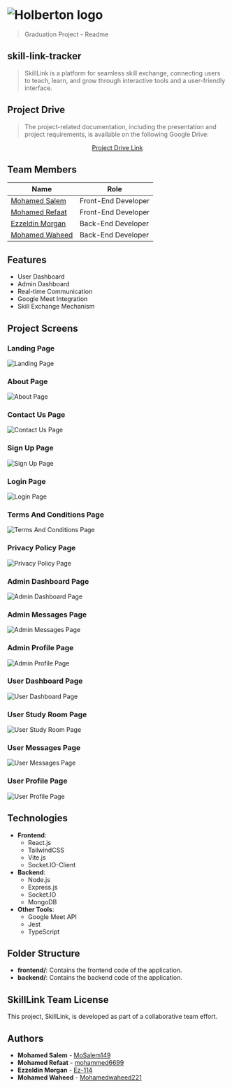 # ![Holberton logo](./readme-assets/alx-logo.webp)

> Graduation Project - Readme

## skill-link-tracker

> SkillLink is a platform for seamless skill exchange, connecting users to teach, learn, and grow through interactive tools and a user-friendly interface.

## Project Drive

> The project-related documentation, including the presentation and project requirements, is available on the following Google Drive:

<div align="center">
  <a href="https://drive.google.com/drive/folders/10ju1ZlKXhn1h9zhIWO3pK5izMur8JiCS?usp=sharing">Project Drive Link</a>
</div>

## Team Members

| Name                                                                                          | Role                |
| --------------------------------------------------------------------------------------------- | ------------------- |
| [Mohamed Salem](linkedin.com/in/mohamed-salem149)                                             | Front-End Developer |
| [Mohamed Refaat](linkedin.com/in/https://www.linkedin.com/in/mohammed-refaat-60b43324a)       | Front-End Developer |
| [Ezzeldin Morgan](linkedin.com/in/https://www.linkedin.com/in/ezzeldin-morgan-7b9150272/)     | Back-End Developer  |
| [Mohamed Waheed](linkedin.com/in/https://www.linkedin.com/me?trk=p_mwlite_feed-secondary_nav) | Back-End Developer  |

## Features

- User Dashboard
- Admin Dashboard
- Real-time Communication
- Google Meet Integration
- Skill Exchange Mechanism

## Project Screens

### Landing Page

![Landing Page](./readme-assets/screens/landing-page.jpg)

### About Page

![About Page](./readme-assets/screens/about-page.jpg)

### Contact Us Page

![Contact Us Page](./readme-assets/screens/contact-us-page.jpg)

### Sign Up Page

![Sign Up Page](./readme-assets/screens/sign-up-page.jpg)

### Login Page

![Login Page](./readme-assets/screens/login-page.jpg)

### Terms And Conditions Page

![Terms And Conditions Page](./readme-assets/screens/terms-and-conditions-page.jpg)

### Privacy Policy Page

![Privacy Policy Page](./readme-assets/screens/privacy-policy-page.jpg)

### Admin Dashboard Page

![Admin Dashboard Page](./readme-assets/screens/admin-dashboard-page.jpg)

### Admin Messages Page

![Admin Messages Page](./readme-assets/screens/admin-messages-page.jpg)

### Admin Profile Page

![Admin Profile Page](./readme-assets/screens/admin-profile-page.jpg)

### User Dashboard Page

![User Dashboard Page](./readme-assets/screens/user-dashboard-page.jpg)

### User Study Room Page

![User Study Room Page](./readme-assets/screens/user-study-room-page.jpg)

### User Messages Page

![User Messages Page](./readme-assets/screens/user-messages-page.jpg)

### User Profile Page

![User Profile Page](./readme-assets/screens/user-profile-page.jpg)

## Technologies

- **Frontend**:
  - React.js
  - TailwindCSS
  - Vite.js
  - Socket.IO-Client
- **Backend**:
  - Node.js
  - Express.js
  - Socket.IO
  - MongoDB
- **Other Tools**:
  - Google Meet API
  - Jest
  - TypeScript

## Folder Structure

- **frontend/**: Contains the frontend code of the application.
- **backend/**: Contains the backend code of the application.

## SkillLink Team License

This project, SkillLink, is developed as part of a collaborative team effort.

## Authors

- **Mohamed Salem** - [MoSalem149](https://github.com/MoSalem149)
- **Mohamed Refaat** - [mohammed6699](https://github.com/mohammed6699)
- **Ezzeldin Morgan** - [Ez-114](https://github.com/Ez-114)
- **Mohamed Waheed** - [Mohamedwaheed221](https://github.com/Mohamedwaheed221)
